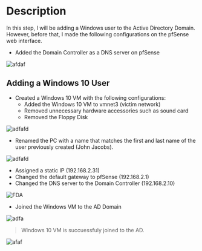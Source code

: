 # Description

In this step, I will be adding a Windows user to the Active Directory Domain. However, before that, I made the following configurations on the pfSense web interface.

- Added the Domain Controller as a DNS server on pfSense

![afdaf](https://i.postimg.cc/rpDZGY1H/image.png)

## Adding a Windows 10 User

- Created a Windows 10 VM with the following configurations:
    - Added the Windows 10 VM to vmnet3 (victim network)
    - Removed unnecessary hardware accessories such as sound card
    - Removed the Floppy Disk

![adfafd](https://i.postimg.cc/tRd1CqKr/image.png)

- Renamed the PC with a name that matches the first and last name of the user previously created (John Jacobs).

![adfafd](https://i.postimg.cc/QNPWyYrD/image.png)

- Assigned a static IP (192.168.2.31)
- Changed the default gateway to pfSense (192.168.2.1)
- Changed the DNS server to the Domain Controller (192.168.2.10)

![FDA](https://i.postimg.cc/fb2xTw1t/image.png)

- Joined the Windows VM to the AD Domain

![adfa](https://i.postimg.cc/DZ6RzbnQ/image.png)

> Windows 10 VM is succuessfuly joined to the AD.

![afaf](https://i.postimg.cc/5yxYwDcd/image.png)


 



